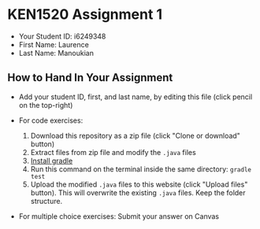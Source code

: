 # KEN1520 Assignment 1

* Your Student ID: i6249348
* First Name: Laurence
* Last Name: Manoukian

## How to Hand In Your Assignment

* Add your student ID, first, and last name, by editing this file (click pencil on the top-right)

* For code exercises:

    1. Download this repository as a zip file (click "Clone or download" button)
    2. Extract files from zip file and modify the `.java` files
    3. [Install gradle](https://gradle.org/install/)
    4. Run this command on the terminal inside the same directory: `gradle test`
    5. Upload the modified `.java` files to this website (click "Upload files" button). This will overwrite the existing `.java` files. Keep the folder structure.

* For multiple choice exercises: Submit your answer on Canvas
